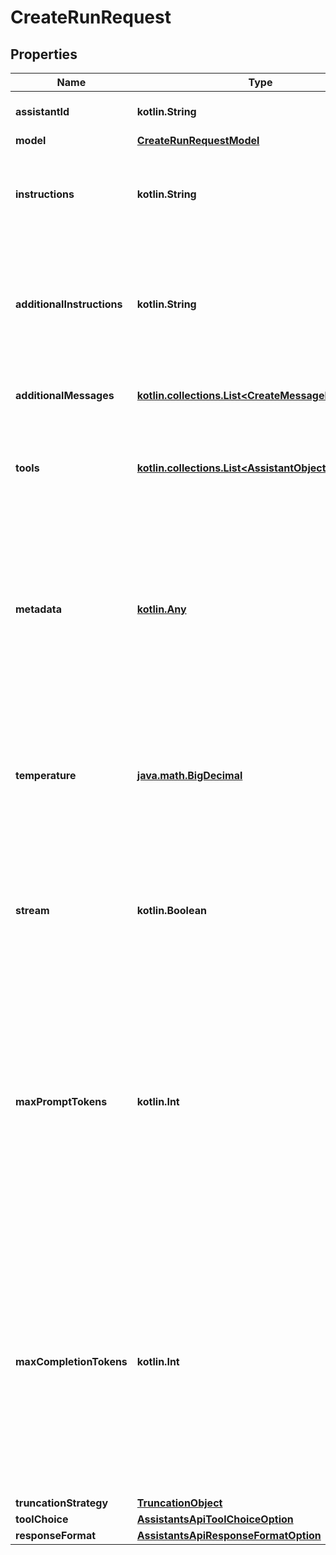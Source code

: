 
# CreateRunRequest

## Properties
| Name | Type | Description | Notes |
| ------------ | ------------- | ------------- | ------------- |
| **assistantId** | **kotlin.String** | The ID of the [assistant](/docs/api-reference/assistants) to use to execute this run. |  |
| **model** | [**CreateRunRequestModel**](CreateRunRequestModel.md) |  |  [optional] |
| **instructions** | **kotlin.String** | Overrides the [instructions](/docs/api-reference/assistants/createAssistant) of the assistant. This is useful for modifying the behavior on a per-run basis. |  [optional] |
| **additionalInstructions** | **kotlin.String** | Appends additional instructions at the end of the instructions for the run. This is useful for modifying the behavior on a per-run basis without overriding other instructions. |  [optional] |
| **additionalMessages** | [**kotlin.collections.List&lt;CreateMessageRequest&gt;**](CreateMessageRequest.md) | Adds additional messages to the thread before creating the run. |  [optional] |
| **tools** | [**kotlin.collections.List&lt;AssistantObjectToolsInner&gt;**](AssistantObjectToolsInner.md) | Override the tools the assistant can use for this run. This is useful for modifying the behavior on a per-run basis. |  [optional] |
| **metadata** | [**kotlin.Any**](.md) | Set of 16 key-value pairs that can be attached to an object. This can be useful for storing additional information about the object in a structured format. Keys can be a maximum of 64 characters long and values can be a maxium of 512 characters long.  |  [optional] |
| **temperature** | [**java.math.BigDecimal**](java.math.BigDecimal.md) | What sampling temperature to use, between 0 and 2. Higher values like 0.8 will make the output more random, while lower values like 0.2 will make it more focused and deterministic.  |  [optional] |
| **stream** | **kotlin.Boolean** | If &#x60;true&#x60;, returns a stream of events that happen during the Run as server-sent events, terminating when the Run enters a terminal state with a &#x60;data: [DONE]&#x60; message.  |  [optional] |
| **maxPromptTokens** | **kotlin.Int** | The maximum number of prompt tokens that may be used over the course of the run. The run will make a best effort to use only the number of prompt tokens specified, across multiple turns of the run. If the run exceeds the number of prompt tokens specified, the run will end with status &#x60;complete&#x60;. See &#x60;incomplete_details&#x60; for more info.  |  [optional] |
| **maxCompletionTokens** | **kotlin.Int** | The maximum number of completion tokens that may be used over the course of the run. The run will make a best effort to use only the number of completion tokens specified, across multiple turns of the run. If the run exceeds the number of completion tokens specified, the run will end with status &#x60;complete&#x60;. See &#x60;incomplete_details&#x60; for more info.  |  [optional] |
| **truncationStrategy** | [**TruncationObject**](TruncationObject.md) |  |  [optional] |
| **toolChoice** | [**AssistantsApiToolChoiceOption**](AssistantsApiToolChoiceOption.md) |  |  [optional] |
| **responseFormat** | [**AssistantsApiResponseFormatOption**](AssistantsApiResponseFormatOption.md) |  |  [optional] |



